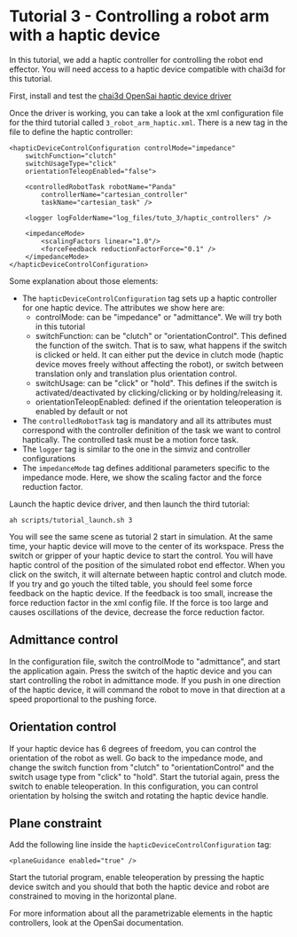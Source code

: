 # Tutorial 3 - Controlling a robot arm with a haptic device

In this tutorial, we add a haptic controller for controlling the robot end effector. You will need access to a haptic device compatible with chai3d for this tutorial.

First, install and test the [chai3d OpenSai haptic device driver](https://github.com/manips-sai-org/chaiHapticdeviceRedisDriver)

Once the driver is working, you can take a look at the xml configuration file for the third tutorial called `3_robot_arm_haptic.xml`. There is a new tag in the file to define the haptic controller:

```
<hapticDeviceControlConfiguration controlMode="impedance"
	switchFunction="clutch"
	switchUsageType="click"
	orientationTeleopEnabled="false">

	<controlledRobotTask robotName="Panda"
		controllerName="cartesian_controller"
		taskName="cartesian_task" />

	<logger logFolderName="log_files/tuto_3/haptic_controllers" />

	<impedanceMode>
		<scalingFactors linear="1.0"/>
		<forceFeedback reductionFactorForce="0.1" />
	</impedanceMode>
</hapticDeviceControlConfiguration>
```

Some explanation about those elements:
- The `hapticDeviceControlConfiguration` tag sets up a haptic controller for one haptic device. The attributes we show here are:
	- controlMode: can be "impedance" or "admittance". We will try both in this tutorial
	- switchFunction: can be "clutch" or "orientationControl". This defined the function of the switch. That is to saw, what happens if the switch is clicked or held. It can either put the device in clutch mode (haptic device moves freely without affecting the robot), or switch between translation only and translation plus orientation control.
	- switchUsage: can be "click" or "hold". This defines if the switch is activated/deactivated by clicking/clicking or by holding/releasing it.
	- orientationTeleopEnabled: defined if the orientation teleoperation is enabled by default or not
- The `controlledRobotTask` tag is mandatory and all its attributes must correspond with the controller definition of the task we want to control haptically. The controlled task must be a motion force task.
- The `logger` tag is similar to the one in the simviz and controller configurations
- The `impedanceMode` tag defines additional parameters specific to the impedance mode. Here, we show the scaling factor and the force reduction factor.

Launch the haptic device driver, and then launch the third tutorial:
```
ah scripts/tutorial_launch.sh 3
```

You will see the same scene as tutorial 2 start in simulation.
At the same time, your haptic device will move to the center of its workspace.
Press the switch or gripper of your haptic device to start the control. You will have haptic control of the position of the simulated robot end effector. When you click on the switch, it will alternate between haptic control and clutch mode. If you try and go youch the tilted table, you should feel some force feedback on the haptic device. If the feedback is too small, increase the force reduction factor in the xml config file. If the force is too large and causes oscillations of the device, decrease the force reduction factor.

## Admittance control

In the configuration file, switch the controlMode to "admittance", and start the application again. Press the switch of the haptic device and you can start controlling the robot in admittance mode. If you push in one direction of the haptic device, it will command the robot to move in that direction at a speed proportional to the pushing force.

## Orientation control

If your haptic device has 6 degrees of freedom, you can control the orientation of the robot as well.
Go back to the impedance mode, and change the switch function from "clutch" to "orientationControl" and the switch usage type from "click" to "hold". Start the tutorial again, press the switch to enable teleoperation. In this configuration, you can control orientation by holsing the switch and rotating the haptic device handle.

## Plane constraint

Add the following line inside the `hapticDeviceControlConfiguration` tag:
```
<planeGuidance enabled="true" />
```

Start the tutorial program, enable teleoperation by pressing the haptic device switch and you should that both the haptic device and robot are constrained to moving in the horizontal plane.

For more information about all the parametrizable elements in the haptic controllers, look at the OpenSai documentation.